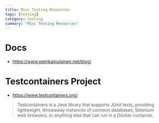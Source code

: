 ```yaml
---
title: Misc Testing Resources
tags: [testing]
category: testing
summary: "Misc Testing Resources"
---
```


# Docs
* <https://www.petrikainulainen.net/blog/>


# Testcontainers Project
* <https://www.testcontainers.org/>
> Testcontainers is a Java library that supports JUnit tests, providing lightweight, throwaway instances of common databases, Selenium web browsers, or anything else that can run in a Docker container.



